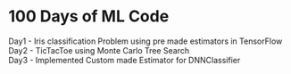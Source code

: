 # 100 Days of ML Code

Day1 - Iris classification Problem using pre made estimators in TensorFlow </br>
Day2 - TicTacToe using Monte Carlo Tree Search </br>
Day3 - Implemented Custom made Estimator for DNNClassifier </br>
